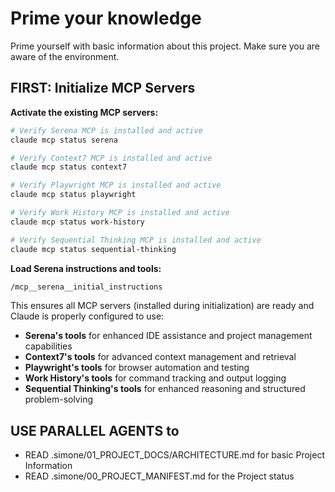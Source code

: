 # Prime your knowledge

Prime yourself with basic information about this project.
Make sure you are aware of the environment.

## FIRST: Initialize MCP Servers

**Activate the existing MCP servers:**
```bash
# Verify Serena MCP is installed and active
claude mcp status serena

# Verify Context7 MCP is installed and active
claude mcp status context7

# Verify Playwright MCP is installed and active
claude mcp status playwright

# Verify Work History MCP is installed and active
claude mcp status work-history

# Verify Sequential Thinking MCP is installed and active
claude mcp status sequential-thinking
```

**Load Serena instructions and tools:**
```bash
/mcp__serena__initial_instructions
```

This ensures all MCP servers (installed during initialization) are ready and Claude is properly configured to use:
- **Serena's tools** for enhanced IDE assistance and project management capabilities
- **Context7's tools** for advanced context management and retrieval
- **Playwright's tools** for browser automation and testing
- **Work History's tools** for command tracking and output logging
- **Sequential Thinking's tools** for enhanced reasoning and structured problem-solving

## USE **PARALLEL AGENTS** to

- READ .simone/01_PROJECT_DOCS/ARCHITECTURE.md for basic Project Information
- READ .simone/00_PROJECT_MANIFEST.md for the Project status